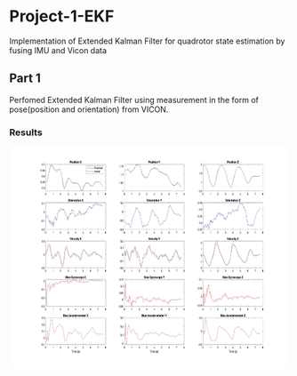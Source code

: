 # Project-1-EKF
Implementation of Extended Kalman Filter for quadrotor state estimation by fusing IMU and Vicon data

## Part 1
Perfomed Extended Kalman Filter using measurement in the form of pose(position and orientation) from VICON.

### Results
<p align = 'left'><img src ='assets/EKF1.jpg' width="600" height="400" ></p> 
